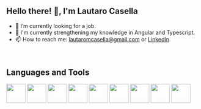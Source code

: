 ## Hello there! 👋, I'm Lautaro Casella

- 🔭 I’m currently looking for a job.
- 🌱 I'm currently strengthening my knowledge in Angular and Typescript.
- 📫 How to reach me: lautaromcasella@gmail.com or [LinkedIn](https://www.linkedin.com/in/lautaro-casella-b990a6216/)

</br>

## Languages and Tools

<p align="left">
<img height="50" src="https://icongr.am/devicon/html5-original.svg?size=128&color=6f2cf5">
<img height="50" src="https://icongr.am/devicon/css3-original.svg?size=128&color=6f2cf5">
<img height="50" src="https://icongr.am/devicon/javascript-original.svg?size=128&color=6f2cf5">
<img height="50" src="https://icongr.am/devicon/typescript-original.svg?size=128&color=6f2cf5">
<img height="50" src="https://icongr.am/devicon/angularjs-original.svg?size=128&color=currentColor">
<img height="50" src="https://icongr.am/devicon/react-original.svg?size=128&color=6f2cf5">
<img height="50" src="https://icongr.am/devicon/bootstrap-plain.svg?size=128&color=6f2cf5">
<img height="50" src="https://icongr.am/devicon/git-original.svg?size=128&color=6f2cf5">
<img height="50" src="https://i.pinimg.com/originals/66/8c/cc/668cccb3f734f342e07c0185e6d9a975.png">
</p>

</br>



<!--
**lmcasella/lmcasella** is a ✨ _special_ ✨ repository because its `README.md` (this file) appears on your GitHub profile.

Here are some ideas to get you started:

- 👯 I’m looking to collaborate on ...
- 🤔 I’m looking for help with ...
- 💬 Ask me about ...
- 😄 Pronouns: ...
- ⚡ Fun fact: ...
-->
